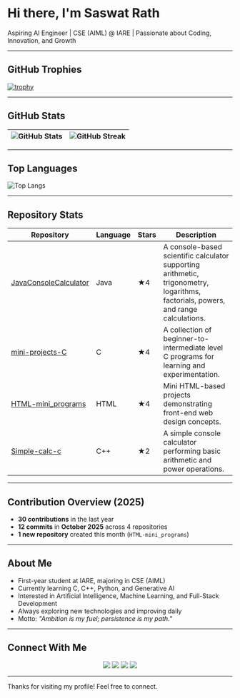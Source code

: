 # Hi there, I'm Saswat Rath

Aspiring AI Engineer | CSE (AIML) @ IARE | Passionate about Coding, Innovation, and Growth

---

## GitHub Trophies
[![trophy](https://github-profile-trophy.vercel.app/?username=Saswat-Iare25&theme=radical&no-frame=true&title=Stars,Followers,Repositories,Commits,PullRequest)](https://github.com/ryo-ma/github-profile-trophy)

---

## GitHub Stats
| ![GitHub Stats](https://github-readme-stats.vercel.app/api?username=Saswat-Iare25&show_icons=true&theme=radical&hide_border=true&count_private=true&include_all_commits=true) | ![GitHub Streak](https://streak-stats.demolab.com?user=Saswat-Iare25&theme=radical&hide_border=true) |
|---|---|

---

## Top Languages
![Top Langs](https://github-readme-stats.vercel.app/api/top-langs/?username=Saswat-Iare25&layout=compact&theme=radical&hide_border=true&langs_count=8)

---

## Repository Stats
| Repository | Language | Stars | Description |
|-------------|-----------|--------|--------------|
| [JavaConsoleCalculator](https://github.com/Saswat-Iare25/JavaConsoleCalculator) | Java | ★4 | A console-based scientific calculator supporting arithmetic, trigonometry, logarithms, factorials, powers, and range calculations. |
| [mini-projects-C](https://github.com/Saswat-Iare25/mini-projects-C) | C | ★4 | A collection of beginner-to-intermediate level C programs for learning and experimentation. |
| [HTML-mini_programs](https://github.com/Saswat-Iare25/HTML-mini_programs) | HTML | ★4 | Mini HTML-based projects demonstrating front-end web design concepts. |
| [Simple-calc-c](https://github.com/Saswat-Iare25/Simple-calc-c) | C++ | ★2 | A simple console calculator performing basic arithmetic and power operations. |

---

## Contribution Overview (2025)
- **30 contributions** in the last year  
- **12 commits** in **October 2025** across 4 repositories  
- **1 new repository** created this month (`HTML-mini_programs`)  

---

## About Me
- First-year student at IARE, majoring in CSE (AIML)  
- Currently learning C, C++, Python, and Generative AI  
- Interested in Artificial Intelligence, Machine Learning, and Full-Stack Development  
- Always exploring new technologies and improving daily  
- Motto: *"Ambition is my fuel; persistence is my path."*

---

## Connect With Me
<p align="center">
  <a href="https://www.linkedin.com/in/saswat-rath"><img src="https://img.shields.io/badge/LinkedIn-blue?logo=linkedin&logoColor=white" /></a>
  <a href="https://www.hackerrank.com/profile/Saswat-Iare25"><img src="https://img.shields.io/badge/HackerRank-brightgreen?logo=hackerrank&logoColor=white" /></a>
  <a href="https://www.geeksforgeeks.org/user/saswatignsc/"><img src="https://img.shields.io/badge/GeeksforGeeks-darkgreen?logo=geeksforgeeks&logoColor=white" /></a>
  <a href="https://github.com/Saswat-Iare25"><img src="https://img.shields.io/badge/GitHub-black?logo=github&logoColor=white" /></a>
</p>

---

Thanks for visiting my profile! Feel free to connect.

